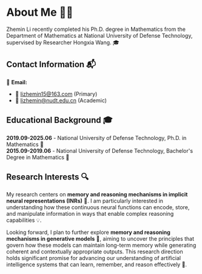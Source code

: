 # About Me 👨‍🎓

Zhemin Li recently completed his Ph.D. degree in Mathematics from the Department of Mathematics at National University of Defense Technology, supervised by Researcher Hongxia Wang. 🎓

## Contact Information 📬

📧 **Email:** 
- 💌 lizhemin15@163.com (Primary)
- 🏫 lizhemin@nudt.edu.cn (Academic)

## Educational Background 🎓

**2019.09-2025.06** - National University of Defense Technology, Ph.D. in Mathematics 🔬  
**2015.09-2019.06** - National University of Defense Technology, Bachelor's Degree in Mathematics 📖

## Research Interests 🔍

My research centers on **memory and reasoning mechanisms in implicit neural representations (INRs)** 🧠. I am particularly interested in understanding how these continuous neural functions can encode, store, and manipulate information in ways that enable complex reasoning capabilities 💡.

Looking forward, I plan to further explore **memory and reasoning mechanisms in generative models** 🤖, aiming to uncover the principles that govern how these models can maintain long-term memory while generating coherent and contextually appropriate outputs. This research direction holds significant promise for advancing our understanding of artificial intelligence systems that can learn, remember, and reason effectively 🚀.
